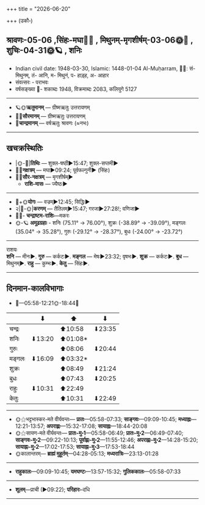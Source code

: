 +++
title = "2026-06-20"

+++
(उकौ॰)
## श्रावणः-05-06  ,सिंहः-मघा🌛🌌  ,  मिथुनम्-मृगशीर्षम्-03-06🌞🌌  ,  शुचिः-04-31🌞🪐  , शनिः
- Indian civil date: 1948-03-30, Islamic: 1448-01-04 Al-Muḥarram, 🌌🌞: सं- मिथुनम्, तं- आनि, म- मिथुनं, प- हाड़्ह, अ- आहार
- संवत्सरः - पराभवः
- वर्षसङ्ख्या 🌛- शकाब्दः 1948, विक्रमाब्दः 2083, कलियुगे 5127
___________________
- 🪐🌞**ऋतुमानम्** — ग्रीष्मऋतुः उत्तरायणम्
- 🌌🌞**सौरमानम्** — ग्रीष्मऋतुः उत्तरायणम्
- 🌛**चान्द्रमानम्** — वर्षऋतुः श्रावणः (≈नभः)
___________________


## खचक्रस्थितिः
- |🌞-🌛|**तिथिः** — शुक्ल-षष्ठी►15:47; शुक्ल-सप्तमी►  
- 🌌🌛**नक्षत्रम्** — मघा►09:24; पूर्वफल्गुनी► (सिंहः)  
- 🌌🌞**सौर-नक्षत्रम्** — मृगशीर्षम्►  
  - **राशि-मासः** — ज्यैष्ठः► 
___________________
- 🌛+🌞**योगः** — वज्रम्►12:45; सिद्धिः►  
- २|🌛-🌞|**करणम्** — तैतिलम्►15:47; गरजा►27:28!; वणिजा►  
- 🌌🌛- **चन्द्राष्टम-राशिः**—मकरः  
- 🌞-🪐 **अमूढग्रहाः** - शनिः (75.11° → 76.00°), शुक्रः (-38.89° → -39.09°), मङ्गलः (35.04° → 35.28°), गुरुः (-29.12° → -28.37°), बुधः (-24.00° → -23.72°)
___________________
राशयः  
**शनि** — मीनः►. **गुरु** — कर्कटः►. **मङ्गल** — मेषः►23:32; वृषभः►. **शुक्र** — कर्कटः►. **बुध** — मिथुनम्►. **राहु** — कुम्भः►. **केतु** — सिंहः►. 
___________________


## दिनमान-कालविभागाः
- 🌅—05:58-12:21🌞-18:44🌇  

|      |⬇     |⬆     |⬇     |
|------|-----|-----|------|
|चन्द्रः|     |⬆10:58 |⬇23:35 |
|शनिः   |⬇13:20 |⬆01:08*|     |
|गुरुः  |     |⬆08:06 |⬇20:44 |
|मङ्गलः |⬇16:09 |⬆03:32*|     |
|शुक्रः |     |⬆08:49 |⬇21:24 |
|बुधः   |     |⬆07:43 |⬇20:25 |
|राहुः  |⬇10:31 |⬆22:49 |     |
|केतुः  |     |⬆10:31 |⬇22:49 |
___________________
- 🌞⚝भट्टभास्कर-मते वीर्यवन्तः— **प्रातः**—05:58-07:33; **साङ्गवः**—09:09-10:45; **मध्याह्नः**—12:21-13:57; **अपराह्णः**—15:32-17:08; **सायाह्नः**—18:44-20:08  
- 🌞⚝सायण-मते वीर्यवन्तः— **प्रातः-मु॰1**—05:58-06:49; **प्रातः-मु॰2**—06:49-07:40; **साङ्गवः-मु॰2**—09:22-10:13; **पूर्वाह्णः-मु॰2**—11:55-12:46; **अपराह्णः-मु॰2**—14:28-15:20; **सायाह्नः-मु॰2**—17:02-17:53; **सायाह्नः-मु॰3**—17:53-18:44  
- 🌞कालान्तरम्— **ब्राह्मं मुहूर्तम्**—04:28-05:13; **मध्यरात्रिः**—23:13-01:28  
___________________
- **राहुकालः**—09:09-10:45; **यमघण्टः**—13:57-15:32; **गुलिककालः**—05:58-07:33  
___________________
- **शूलम्**—प्राची (►09:22); **परिहारः**–दधि  
___________________
